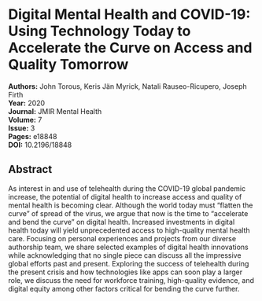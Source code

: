 # Digital Mental Health and COVID-19: Using Technology Today to Accelerate the Curve on Access and Quality Tomorrow

**Authors:** John Torous, Keris Jän Myrick, Natali Rauseo-Ricupero, Joseph Firth  
**Year:** 2020  
**Journal:** JMIR Mental Health  
**Volume:** 7  
**Issue:** 3  
**Pages:** e18848  
**DOI:** 10.2196/18848  

## Abstract
As interest in and use of telehealth during the COVID-19 global pandemic increase, the potential of digital health to increase access and quality of mental health is becoming clear. Although the world today must “flatten the curve” of spread of the virus, we argue that now is the time to “accelerate and bend the curve” on digital health. Increased investments in digital health today will yield unprecedented access to high-quality mental health care. Focusing on personal experiences and projects from our diverse authorship team, we share selected examples of digital health innovations while acknowledging that no single piece can discuss all the impressive global efforts past and present. Exploring the success of telehealth during the present crisis and how technologies like apps can soon play a larger role, we discuss the need for workforce training, high-quality evidence, and digital equity among other factors critical for bending the curve further.

